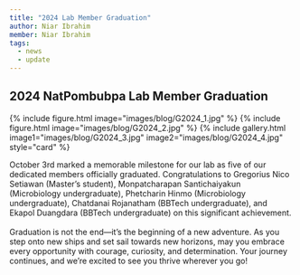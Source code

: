 ```yaml
---
title: "2024 Lab Member Graduation"
author: Niar Ibrahim
member: Niar Ibrahim
tags:
  - news
  - update
---
```


## 2024 NatPombubpa Lab Member Graduation
{%
  include figure.html
  image="images/blog/G2024_1.jpg"
%}
{%
  include figure.html
  image="images/blog/G2024_2.jpg"
%}
{%
  include gallery.html
  image1="images/blog/G2024_3.jpg"
  image2="images/blog/G2024_4.jpg"
  style="card"
%}

October 3rd marked a memorable milestone for our lab as five of our dedicated members officially graduated. Congratulations to Gregorius Nico Setiawan (Master’s student), Monpatcharapan Santichaiyakun (Microbiology undergraduate), Phetcharin Hinmo (Microbiology undergraduate), Chatdanai Rojanatham (BBTech undergraduate), and Ekapol Duangdara (BBTech undergraduate) on this significant achievement. <br>
<br>
Graduation is not the end—it’s the beginning of a new adventure. As you step onto new ships and set sail towards new horizons, may you embrace every opportunity with courage, curiosity, and determination. Your journey continues, and we’re excited to see you thrive wherever you go! 
